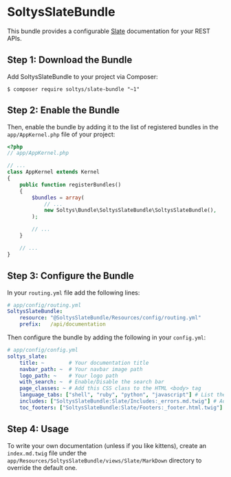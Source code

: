 SoltysSlateBundle
============

This bundle provides a configurable [Slate](https://github.com/lord/slate) documentation for your REST APIs.

Step 1: Download the Bundle
---------------------------

Add SoltysSlateBundle to your project via Composer:

```console
$ composer require soltys/slate-bundle "~1"
```

Step 2: Enable the Bundle
-------------------------

Then, enable the bundle by adding it to the list of registered bundles
in the `app/AppKernel.php` file of your project:

```php
<?php
// app/AppKernel.php

// ...
class AppKernel extends Kernel
{
    public function registerBundles()
    {
        $bundles = array(
            // ...
            new Soltys\Bundle\SoltysSlateBundle\SoltysSlateBundle(),
        );

        // ...
    }

    // ...
}
```

Step 3: Configure the Bundle
----------------------------

In your `routing.yml` file add the following lines:

```yaml
# app/config/routing.yml
SoltysSlateBundle:
    resource: "@SoltysSlateBundle/Resources/config/routing.yml"
    prefix:   /api/documentation
```

Then configure the bundle by adding the following in your `config.yml`:
```yaml
# app/config/config.yml
soltys_slate:
    title: ~        # Your documentation title
    navbar_path: ~  # Your navbar image path
    logo_path: ~    # Your logo path
    with_search: ~  # Enable/Disable the search bar
    page_classes: ~ # Add this CSS class to the HTML <body> tag
    language_tabs: ["shell", "ruby", "python", "javascript"] # List the languages in which you want to write your examples
    includes: ["SoltysSlateBundle:Slate/Includes:_errors.md.twig"] # Additional templates
    toc_footers: ["SoltysSlateBundle:Slate/Footers:_footer.html.twig"] # Footer template
```

Step 4: Usage
-------------

To write your own documentation (unless if you like kittens), create an `index.md.twig` file under 
the `app/Resources/SoltysSlateBundle/views/Slate/MarkDown` directory to override the 
default one.

